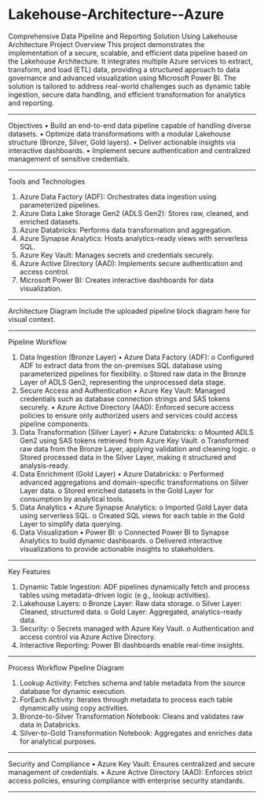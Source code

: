 # Lakehouse-Architecture--Azure

Comprehensive Data Pipeline and Reporting Solution Using Lakehouse Architecture
Project Overview
This project demonstrates the implementation of a secure, scalable, and efficient data pipeline based on the Lakehouse Architecture. It integrates multiple Azure services to extract, transform, and load (ETL) data, providing a structured approach to data governance and advanced visualization using Microsoft Power BI.
The solution is tailored to address real-world challenges such as dynamic table ingestion, secure data handling, and efficient transformation for analytics and reporting.
________________________________________
Objectives
•	Build an end-to-end data pipeline capable of handling diverse datasets.
•	Optimize data transformations with a modular Lakehouse structure (Bronze, Silver, Gold layers).
•	Deliver actionable insights via interactive dashboards.
•	Implement secure authentication and centralized management of sensitive credentials.
________________________________________
Tools and Technologies
1.	Azure Data Factory (ADF): Orchestrates data ingestion using parameterized pipelines.
2.	Azure Data Lake Storage Gen2 (ADLS Gen2): Stores raw, cleaned, and enriched datasets.
3.	Azure Databricks: Performs data transformation and aggregation.
4.	Azure Synapse Analytics: Hosts analytics-ready views with serverless SQL.
5.	Azure Key Vault: Manages secrets and credentials securely.
6.	Azure Active Directory (AAD): Implements secure authentication and access control.
7.	Microsoft Power BI: Creates interactive dashboards for data visualization.
________________________________________
Architecture Diagram
Include the uploaded pipeline block diagram here for visual context.
________________________________________
Pipeline Workflow
1. Data Ingestion (Bronze Layer)
•	Azure Data Factory (ADF):
o	Configured ADF to extract data from the on-premises SQL database using parameterized pipelines for flexibility.
o	Stored raw data in the Bronze Layer of ADLS Gen2, representing the unprocessed data stage.
2. Secure Access and Authentication
•	Azure Key Vault: Managed credentials such as database connection strings and SAS tokens securely.
•	Azure Active Directory (AAD): Enforced secure access policies to ensure only authorized users and services could access pipeline components.
3. Data Transformation (Silver Layer)
•	Azure Databricks:
o	Mounted ADLS Gen2 using SAS tokens retrieved from Azure Key Vault.
o	Transformed raw data from the Bronze Layer, applying validation and cleaning logic.
o	Stored processed data in the Silver Layer, making it structured and analysis-ready.
4. Data Enrichment (Gold Layer)
•	Azure Databricks:
o	Performed advanced aggregations and domain-specific transformations on Silver Layer data.
o	Stored enriched datasets in the Gold Layer for consumption by analytical tools.
5. Data Analytics
•	Azure Synapse Analytics:
o	Imported Gold Layer data using serverless SQL.
o	Created SQL views for each table in the Gold Layer to simplify data querying.
6. Data Visualization
•	Power BI:
o	Connected Power BI to Synapse Analytics to build dynamic dashboards.
o	Delivered interactive visualizations to provide actionable insights to stakeholders.
________________________________________
Key Features
1.	Dynamic Table Ingestion: ADF pipelines dynamically fetch and process tables using metadata-driven logic (e.g., lookup activities).
2.	Lakehouse Layers:
o	Bronze Layer: Raw data storage.
o	Silver Layer: Cleaned, structured data.
o	Gold Layer: Aggregated, analytics-ready data.
3.	Security:
o	Secrets managed with Azure Key Vault.
o	Authentication and access control via Azure Active Directory.
4.	Interactive Reporting: Power BI dashboards enable real-time insights.
________________________________________
Process Workflow
Pipeline Diagram
 
1.	Lookup Activity: Fetches schema and table metadata from the source database for dynamic execution.
2.	ForEach Activity: Iterates through metadata to process each table dynamically using copy activities.
3.	Bronze-to-Silver Transformation Notebook: Cleans and validates raw data in Databricks.
4.	Silver-to-Gold Transformation Notebook: Aggregates and enriches data for analytical purposes.
________________________________________
Security and Compliance
•	Azure Key Vault: Ensures centralized and secure management of credentials.
•	Azure Active Directory (AAD): Enforces strict access policies, ensuring compliance with enterprise security standards.
________________________________________

